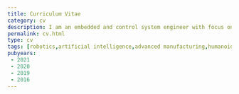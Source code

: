 ```yaml
---
title: Curriculum Vitae
category: cv
description: I am an embedded and control system engineer with focus on robotics.
permalink: cv.html
type: cv
tags: [robotics,artificial intelligence,advanced manufacturing,humanoid robotics,cognitive robotics,human robto interaction,cv,personal,resume,curriculum,online,research,design,iit,istituto italiando di tecnologia,phd,yale,university,postdoc,assistant professor,candidate]
pubyears:
 - 2021
 - 2020
 - 2019
 - 2016
---
```


<!-- {% include video.html url="//www.youtube.com/embed/yixb6WeZL-Q" margin-bottom="60px" padding-bottom="52%" max-width="100%" %}

# Who am I

{% include years_elap.html from="2008" %}
My work lies at the intersection of _Human-Robot Interaction_, _Artificial Intelligence_, and _Robot Control & Planning_ with the goal of **developing robot technologies that enable close, natural, and extended cooperation with humans**.
I aim at lowering the barriers to entry for humans to naturally interact with robots, and in doing so I design human-aware robot systems that are able to work with and around people.
To me, the engineering is as important as the science: **I make robots work**{:.color-banner}, and I hold a deep commitment to doing so while implementing scalable, robust, and elegant systems.

---
{: class="no-print"}

 * <b>{{ yearDiffInt | strip_newlines }} years'</b> research experience in **Humanoid Robotics**, **Human-Robot Interaction** and **Cognitive Robotics**.
 * Director of the [Human Interaction and RObotics [HIRO] Group](https://hiro-group.ronc.one) at CU Boulder, where I lead a team of ~20 graduate and undergraduate students to perform state-of-the-art research and publish to top conferences in the field. Proven ability to manage multiple projects and supervise multiple people while meeting challenging deadlines.
 * Extensive background in kinematics, optimization, robot control, decision making, planning under uncertainty, calibration, tactile sensing, machine learning, 2D and 2D computer vision, IMU processing.
 * Mastery of **C++**, with a deep knowledge of the _ROS_ and _YARP_ middlewares. Daily experience with the _iCub_ humanoid and the _Baxter_ collaborative robot.
 * Strong presentation/communication skills thanks to experience in giving both technical and non-technical talks to both small and big groups, tailoring to the audience. Presented to major international robotics conferences, as well as several outreach events, ranging from exhibitions and fairs, to live TV shows and various interviews.
 * Confident in writing technical reports as well as scientific papers. Authored and co-authored numerous international peer-reviewed scientific articles and journals. Experience with research grant writing.

# Summary

Alessandro Roncone received his B.Sc. _summa cum laude_ in Biomedical Engineering in February 2008, and his M.Sc. _summa cum laude_ in NeuroEngineering in July 2011 from the [Università degli Studi di Genova](http://www.unige.it/), Italy.
In April 2015 he completed his Ph.D. in _Robotics, Cognition and Interaction Technologies_ from [Università degli studi di Genova](http://www.unige.it) and [Italian Institute of Technology (IIT)](http://www.iit.it), working in the _Robotics, Brain and Cognitive Sciences_ and the _iCub Facility_ departments under the supervision of prof. [Giorgio Metta](http://pasa.lira.dist.unige.it/). The goal of his Ph.D. project was to exploit insights from the neurosciences in order to improve the sensorimotor capabilities of the [iCub](http://www.icub.org) humanoid robot.
From 2015 to 2018, he worked as a Postdoctoral Associate at the [Social Robotics Lab](http://scazlab.yale.edu/) in Yale University under the supervision of prof. [Brian Scassellati (a.k.a. Scaz)](http://www.cs.yale.edu/homes/scaz/), where he focused on human robot collaboration and advanced manufacturing.
In Fall 2018, he became faculty in the Computer Science Department of University of Colorado Boulder, where he directs the [Human Interaction and RObotics [HIRO] Group](https://hiro-group.ronc.one). -->
